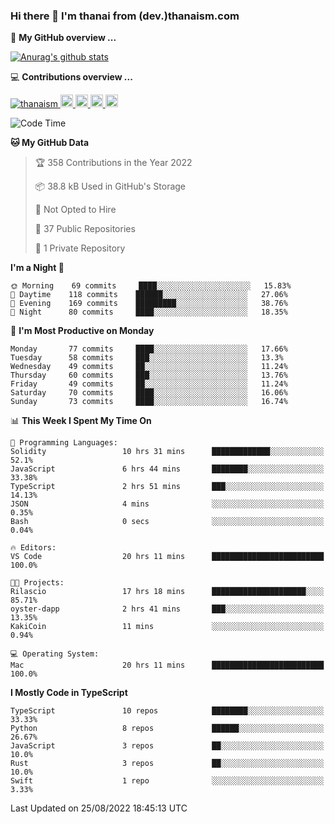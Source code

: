 ### Hi there 👋 I'm thanai from (dev.)thanaism.com

<!-- バッジ関連 -->
<!--
メイン：https://shields.io/category/social
GitHub view：https://github.com/antonkomarev/github-profile-views-counter
Qiita contributions：https://qiita.com/mikkame/items/f2c60d9caf8a8e38ec50
 -->

🍎 **My GitHub overview ...**

<!-- GitHubトロフィー -->
<!--
https://github.com/ryo-ma/github-profile-trophy
 -->

<!-- [![trophy](https://github-profile-trophy.vercel.app/?username=thanaism)](https://github.com/thanaism/thanaism) -->

<!-- GitHubステータス -->
<!--
https://github.com/anuraghazra/github-readme-stats
 -->

[![Anurag's github stats](https://github-readme-stats.vercel.app/api?username=thanaism&count_private=true&show_icons=true)](https://github.com/thanaism/thanaism)

<!-- [![ReadMe Card](https://github-readme-stats.vercel.app/api/pin/?username=thanaism&repo=thanaism)](https://github.com/thanaism/thanaism) -->

<!-- Skill icons -->
<!--
https://rahuldkjain.github.io/gh-profile-readme-generator/
 -->

💻 **Contributions overview ...**

<p align="left">

  <a href="https://github.com/thanaism/thanaism/">
    <img src="https://komarev.com/ghpvc/?username=thanaism" alt="thanaism" />
  </a>
  <a href="http://twitter.com/okinawa__noodle">
    <img height="20" src="https://img.shields.io/twitter/follow/okinawa__noodle?label=Twitter&logo=twitter&style=flat" />
  </a>
  <a href="https://github.com/thanaism">
    <img height="20" src="https://img.shields.io/github/followers/thanaism?label=follow&logo=github&style=flat" />
  </a>
  <!-- <a href="https://www.reddit.com/user/thanaism">
    <img height="20" src="https://img.shields.io/reddit/user-karma/combined/thanaism?label=Reddit&logo=reddit&style=flat" />
  </a>
  <a href="https://stackoverflow.com/users/5720201/thanaism">
    <img height="20" src="https://img.shields.io/stackexchange/stackoverflow/r/5720201?label=StackOverflow&logo=stack-overflow&style=flat" /> -->
  </a>
  <a href="http://qiita.com/thanai">
    <img height="20" src="https://qiita-badge.apiapi.app/s/thanai/posts.svg" />
  </a>
  <//qiita.com/thanai">
    <img height="20" src="https://qiita-badge.apiapi.app/s/thanai/contributions.svg" />
  </a>
</p>

<!--START_SECTION:waka-->
![Code Time](http://img.shields.io/badge/Code%20Time-925%20hrs%2015%20mins-blue)

**🐱 My GitHub Data** 

> 🏆 358 Contributions in the Year 2022
 > 
> 📦 38.8 kB Used in GitHub's Storage 
 > 
> 🚫 Not Opted to Hire
 > 
> 📜 37 Public Repositories 
 > 
> 🔑 1 Private Repository 
 > 
**I'm a Night 🦉** 

```text
🌞 Morning    69 commits     ████░░░░░░░░░░░░░░░░░░░░░   15.83% 
🌆 Daytime    118 commits    ██████░░░░░░░░░░░░░░░░░░░   27.06% 
🌃 Evening    169 commits    █████████░░░░░░░░░░░░░░░░   38.76% 
🌙 Night      80 commits     ████░░░░░░░░░░░░░░░░░░░░░   18.35%

```
📅 **I'm Most Productive on Monday** 

```text
Monday       77 commits     ████░░░░░░░░░░░░░░░░░░░░░   17.66% 
Tuesday      58 commits     ███░░░░░░░░░░░░░░░░░░░░░░   13.3% 
Wednesday    49 commits     ██░░░░░░░░░░░░░░░░░░░░░░░   11.24% 
Thursday     60 commits     ███░░░░░░░░░░░░░░░░░░░░░░   13.76% 
Friday       49 commits     ██░░░░░░░░░░░░░░░░░░░░░░░   11.24% 
Saturday     70 commits     ████░░░░░░░░░░░░░░░░░░░░░   16.06% 
Sunday       73 commits     ████░░░░░░░░░░░░░░░░░░░░░   16.74%

```


📊 **This Week I Spent My Time On** 

```text
💬 Programming Languages: 
Solidity                 10 hrs 31 mins      █████████████░░░░░░░░░░░░   52.1% 
JavaScript               6 hrs 44 mins       ████████░░░░░░░░░░░░░░░░░   33.38% 
TypeScript               2 hrs 51 mins       ███░░░░░░░░░░░░░░░░░░░░░░   14.13% 
JSON                     4 mins              ░░░░░░░░░░░░░░░░░░░░░░░░░   0.35% 
Bash                     0 secs              ░░░░░░░░░░░░░░░░░░░░░░░░░   0.04%

🔥 Editors: 
VS Code                  20 hrs 11 mins      █████████████████████████   100.0%

🐱‍💻 Projects: 
Rilascio                 17 hrs 18 mins      █████████████████████░░░░   85.71% 
oyster-dapp              2 hrs 41 mins       ███░░░░░░░░░░░░░░░░░░░░░░   13.35% 
KakiCoin                 11 mins             ░░░░░░░░░░░░░░░░░░░░░░░░░   0.94%

💻 Operating System: 
Mac                      20 hrs 11 mins      █████████████████████████   100.0%

```

**I Mostly Code in TypeScript** 

```text
TypeScript               10 repos            ████████░░░░░░░░░░░░░░░░░   33.33% 
Python                   8 repos             ██████░░░░░░░░░░░░░░░░░░░   26.67% 
JavaScript               3 repos             ██░░░░░░░░░░░░░░░░░░░░░░░   10.0% 
Rust                     3 repos             ██░░░░░░░░░░░░░░░░░░░░░░░   10.0% 
Swift                    1 repo              ░░░░░░░░░░░░░░░░░░░░░░░░░   3.33%

```



 Last Updated on 25/08/2022 18:45:13 UTC
<!--END_SECTION:waka-->
